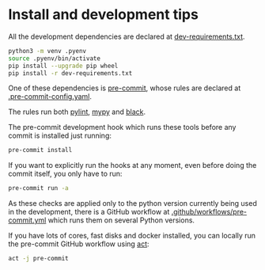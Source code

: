 # Install and development tips

All the development dependencies are declared at [dev-requirements.txt](dev-requirements.txt).

```bash
python3 -m venv .pyenv
source .pyenv/bin/activate
pip install --upgrade pip wheel
pip install -r dev-requirements.txt
```

One of these dependencies is [pre-commit](https://pre-commit.com/), whose rules are declared at [.pre-commit-config.yaml](.pre-commit-config.yaml).

The rules run both [pylint](https://pypi.org/project/pylint/),
[mypy](http://mypy-lang.org/) and [black](https://black.readthedocs.io/en/stable/).

The pre-commit development hook which runs these tools before any commit is installed just running:

```bash
pre-commit install
```

If you want to explicitly run the hooks at any moment, even before doing the commit itself, you only have to run:

```bash
pre-commit run -a
```

As these checks are applied only to the python version currently being used in the development,
there is a GitHub workflow at [.github/workflows/pre-commit.yml](.github/workflows/pre-commit.yml)
which runs them on several Python versions.

If you have lots of cores, fast disks and docker installed, you can locally run the pre-commit GitHub workflow using [act](https://github.com/nektos/act):

```bash
act -j pre-commit
```

